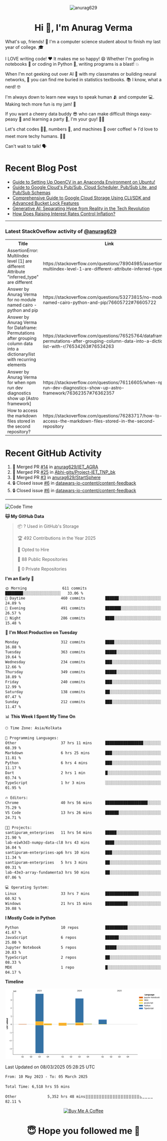 

<p align="center"> <img src="https://komarev.com/ghpvc/?username=anurag629&label=Profile%20views&color=0e75b6&style=flat" alt="anurag629" /> </p>

<h1 align="center">Hi 👋, I'm Anurag Verma</h1>

What's up, friends! 👋 I'm a computer science student about to finish my last year of college. 🎓

I LOVE writing code! ❤️ It makes me so happy! 😄 Whether I'm goofing in notebooks 📓 or coding in Python 🐍, writing programs is a blast! 💥

When I'm not geeking out over AI 🤖 with my classmates or building neural networks, 🧠 you can find me buried in statistics textbooks. 📚 I know, what a nerd! 🤓

I'm always down to learn new ways to speak human 🫂 and computer 💻. Making tech more fun is my jam! 🍇

If you want a cheery data buddy 😎 who can make difficult things easy-peasy 🥝 and learning a party 🎉, I'm your guy! 🙋‍♂️

Let's chat codes 👨‍💻, numbers 🧮, and machines 🤖 over coffee! ☕ I'd love to meet more techy humans. 💁‍♂️

Can't wait to talk! 🗣️

# Recent Blog Post

<!-- BLOG-POST-LIST:START -->
- [Guide to Setting Up OpenCV in an Anaconda Environment on Ubuntu!](https://codercops.tech/blog/computer-vision-bootcamp/Guide-to-Setting-Up-OpenCV-in-an-Anaconda-Environment-on-Ubuntu!)
- [Guide to Google Cloud&#39;s Pub/Sub, Cloud Scheduler, Pub/Sub Lite, and Pub/Sub Schemas](https://codercops.tech/blog/google-cloud/Google-Clouds-Pub-Sub-Cloud-Scheduler-Pub-Sub-Lite-and-Pub-Sub-Schemas)
- [Comprehensive Guide to Google Cloud Storage Using CLI/SDK and Advanced Bucket Lock Features](https://codercops.tech/blog/google-cloud/Google-Cloud-Storage-Using-CLI-SDK-and-Advanced-Bucket-Lock-Features)
- [Generative AI: Separating Hype from Reality in the Tech Revolution](https://codercops.tech/blog/tech-latest-updates/generative-ai-seperating-hype-from-reality-in-the-tech-revolution)
- [How Does Raising Interest Rates Control Inflation?](https://codercops.tech/blog/startup-unicorn/how-does-raising-interest-rates-control-inflation)
<!-- BLOG-POST-LIST:END -->

---

### Latest StackOveflow activity of [@anurag629](https://github.com/anurag629)
<table>
  <tr><th>Title</th><th>Link</th></tr>
  <!-- STACKOVERFLOW:START --><tr><td>AssertionError: MultiIndex level [1] are different Attribute &quot;inferred_type&quot; are different</td><td>https://stackoverflow.com/questions/78904985/assertionerror-multiindex-level-1-are-different-attribute-inferred-type-are</td></tr><tr><td>Answer by Anurag Verma for no module named cairo - python and pip</td><td>https://stackoverflow.com/questions/53273815/no-module-named-cairo-python-and-pip/76605722#76605722</td></tr><tr><td>Answer by Anurag Verma for Dataframe: Permutations after grouping column data into a dictionary/list with recurring elements</td><td>https://stackoverflow.com/questions/76525764/dataframe-permutations-after-grouping-column-data-into-a-dictionary-list-with-r/76534263#76534263</td></tr><tr><td>Answer by Anurag Verma for when npm run dev diagnostics show up [Astro framework]</td><td>https://stackoverflow.com/questions/76116605/when-npm-run-dev-diagnostics-show-up-astro-framework/76362357#76362357</td></tr><tr><td>How to access the markdown files stored in the second repository?</td><td>https://stackoverflow.com/questions/76283717/how-to-access-the-markdown-files-stored-in-the-second-repository</td></tr><!-- STACKOVERFLOW:END -->
</table>

# Recent GitHub Activity
<!--START_SECTION:activity-->
1. 🎉 Merged PR [#14](https://github.com/anurag629/IET_AGRA/pull/14) in [anurag629/IET_AGRA](https://github.com/anurag629/IET_AGRA)
2. 🎉 Merged PR [#25](https://github.com/Abhi-gits/Project-IET_TNP_bk/pull/25) in [Abhi-gits/Project-IET_TNP_bk](https://github.com/Abhi-gits/Project-IET_TNP_bk)
3. 🎉 Merged PR [#3](https://github.com/anurag629/StartSphere/pull/3) in [anurag629/StartSphere](https://github.com/anurag629/StartSphere)
4. 🔒 Closed issue [#6](https://github.com/datawars-io-content/content-feedback/issues/6) in [datawars-io-content/content-feedback](https://github.com/datawars-io-content/content-feedback)
5. 🔒 Closed issue [#6](https://github.com/datawars-io-content/content-feedback/issues/6) in [datawars-io-content/content-feedback](https://github.com/datawars-io-content/content-feedback)
<!--END_SECTION:activity-->

---

<!--START_SECTION:waka-->
![Code Time](http://img.shields.io/badge/Code%20Time-6%2C531%20hrs%2011%20mins-blue)

**🐱 My GitHub Data** 

> 📦 ? Used in GitHub's Storage 
 > 
> 🏆 492 Contributions in the Year 2025
 > 
> 💼 Opted to Hire
 > 
> 📜 88 Public Repositories 
 > 
> 🔑 0 Private Repositories 
 > 
**I'm an Early 🐤** 

```text
🌞 Morning                611 commits         ████████░░░░░░░░░░░░░░░░░   33.06 % 
🌆 Daytime                460 commits         ██████░░░░░░░░░░░░░░░░░░░   24.89 % 
🌃 Evening                491 commits         ███████░░░░░░░░░░░░░░░░░░   26.57 % 
🌙 Night                  286 commits         ████░░░░░░░░░░░░░░░░░░░░░   15.48 % 
```
📅 **I'm Most Productive on Tuesday** 

```text
Monday                   312 commits         ████░░░░░░░░░░░░░░░░░░░░░   16.88 % 
Tuesday                  363 commits         █████░░░░░░░░░░░░░░░░░░░░   19.64 % 
Wednesday                234 commits         ███░░░░░░░░░░░░░░░░░░░░░░   12.66 % 
Thursday                 349 commits         █████░░░░░░░░░░░░░░░░░░░░   18.89 % 
Friday                   240 commits         ███░░░░░░░░░░░░░░░░░░░░░░   12.99 % 
Saturday                 138 commits         ██░░░░░░░░░░░░░░░░░░░░░░░   07.47 % 
Sunday                   212 commits         ███░░░░░░░░░░░░░░░░░░░░░░   11.47 % 
```


📊 **This Week I Spent My Time On** 

```text
🕑︎ Time Zone: Asia/Kolkata

💬 Programming Languages: 
Other                    37 hrs 11 mins      █████████████████░░░░░░░░   68.39 % 
Markdown                 6 hrs 25 mins       ███░░░░░░░░░░░░░░░░░░░░░░   11.81 % 
Python                   6 hrs 4 mins        ███░░░░░░░░░░░░░░░░░░░░░░   11.17 % 
Dart                     2 hrs 1 min         █░░░░░░░░░░░░░░░░░░░░░░░░   03.74 % 
TypeScript               1 hr 3 mins         ░░░░░░░░░░░░░░░░░░░░░░░░░   01.95 % 

🔥 Editors: 
Chrome                   40 hrs 56 mins      ███████████████████░░░░░░   75.29 % 
VS Code                  13 hrs 26 mins      ██████░░░░░░░░░░░░░░░░░░░   24.71 % 

🐱‍💻 Projects: 
santipuram_enterprises   11 hrs 54 mins      █████░░░░░░░░░░░░░░░░░░░░   21.90 % 
lab-eiwh3d3-numpy-data-cl8 hrs 43 mins       ████░░░░░░░░░░░░░░░░░░░░░   16.04 % 
santipuram-enterprises-ap6 hrs 10 mins       ███░░░░░░░░░░░░░░░░░░░░░░   11.34 % 
santipuram-enterprises   5 hrs 3 mins        ██░░░░░░░░░░░░░░░░░░░░░░░   09.31 % 
lab-43e3-array-fundamenta3 hrs 50 mins       ██░░░░░░░░░░░░░░░░░░░░░░░   07.06 % 

💻 Operating System: 
Linux                    33 hrs 7 mins       ███████████████░░░░░░░░░░   60.92 % 
Windows                  21 hrs 15 mins      ██████████░░░░░░░░░░░░░░░   39.08 % 
```

**I Mostly Code in Python** 

```text
Python                   10 repos            ██████████░░░░░░░░░░░░░░░   41.67 % 
JavaScript               6 repos             ██████░░░░░░░░░░░░░░░░░░░   25.00 % 
Jupyter Notebook         5 repos             █████░░░░░░░░░░░░░░░░░░░░   20.83 % 
TypeScript               2 repos             ██░░░░░░░░░░░░░░░░░░░░░░░   08.33 % 
MDX                      1 repo              █░░░░░░░░░░░░░░░░░░░░░░░░   04.17 % 
```



**Timeline**

![Lines of Code chart](https://raw.githubusercontent.com/anurag629/anurag629/main/assets/bar_graph.png)


 Last Updated on 08/03/2025 05:28:25 UTC
<!--END_SECTION:waka-->

<!--START_SECTION:waka-simple-->

```text
From: 10 May 2023 - To: 05 March 2025

Total Time: 6,518 hrs 55 mins

Other              5,352 hrs 48 mins⣿⣿⣿⣿⣿⣿⣿⣿⣿⣿⣿⣿⣿⣿⣿⣿⣿⣿⣿⣿⣦⣀⣀⣀⣀   82.11 %
```

<!--END_SECTION:waka-simple-->

<p align="center"> 
<a href="https://www.buymeacoffee.com/anurag629" target="_blank"><img src="https://cdn.buymeacoffee.com/buttons/default-orange.png" alt="Buy Me A Coffee" height="60" width="250"></a>
</p>


<h1 align="center"> 😇 Hope you followed me 🥰  </h1>
